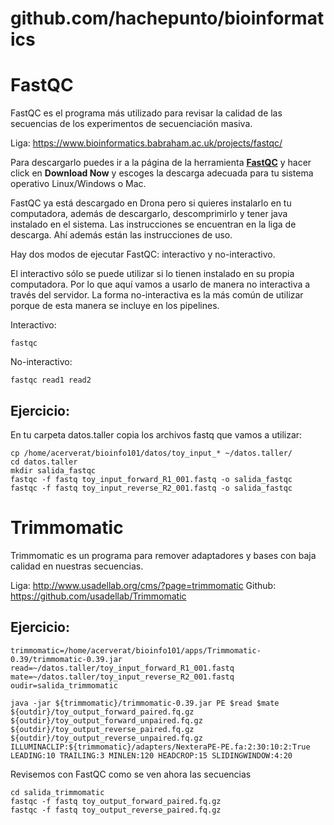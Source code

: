 # github.com/hachepunto/bioinformatics

# FastQC

FastQC es el programa más utilizado para revisar la calidad de las secuencias de los experimentos de secuenciación masiva.

Liga: https://www.bioinformatics.babraham.ac.uk/projects/fastqc/

Para descargarlo puedes ir a la página de la herramienta [**FastQC**](https://www.bioinformatics.babraham.ac.uk/projects/fastqc/) y hacer click en <b>Download Now</b> y escoges la descarga adecuada para tu sistema operativo Linux/Windows o Mac. 
	
FastQC ya está descargado en Drona pero si quieres instalarlo en tu computadora, además de descargarlo, descomprimirlo y tener java instalado en el sistema. Las instrucciones se encuentran en la liga de descarga. Ahí además están las instrucciones de uso.
	
Hay dos modos de ejecutar FastQC: interactivo y no-interactivo. 
	
El interactivo sólo se puede utilizar si lo tienen instalado en su propia computadora. Por lo que aquí vamos a usarlo de manera no interactiva a través del servidor. La forma no-interactiva es la más común de utilizar porque de esta manera se incluye en los pipelines.
	
Interactivo:

```
fastqc
```

No-interactivo: 

```
fastqc read1 read2
```

## Ejercicio:

En tu carpeta datos.taller copia los archivos fastq que vamos a utilizar:

```
cp /home/acerverat/bioinfo101/datos/toy_input_* ~/datos.taller/
cd datos.taller
mkdir salida_fastqc
fastqc -f fastq toy_input_forward_R1_001.fastq -o salida_fastqc
fastqc -f fastq toy_input_reverse_R2_001.fastq -o salida_fastqc
```
	

	
# Trimmomatic

Trimmomatic es un programa para remover adaptadores y bases con baja calidad en nuestras secuencias.

Liga: http://www.usadellab.org/cms/?page=trimmomatic
Github: https://github.com/usadellab/Trimmomatic

## Ejercicio:

```
trimmomatic=/home/acerverat/bioinfo101/apps/Trimmomatic-0.39/trimmomatic-0.39.jar
read=~/datos.taller/toy_input_forward_R1_001.fastq
mate=~/datos.taller/toy_input_reverse_R2_001.fastq
oudir=salida_trimmomatic

java -jar ${trimmomatic}/trimmomatic-0.39.jar PE $read $mate ${outdir}/toy_output_forward_paired.fq.gz ${outdir}/toy_output_forward_unpaired.fq.gz ${outdir}/toy_output_reverse_paired.fq.gz ${outdir}/toy_output_reverse_unpaired.fq.gz ILLUMINACLIP:${trimmomatic}/adapters/NexteraPE-PE.fa:2:30:10:2:True LEADING:10 TRAILING:3 MINLEN:120 HEADCROP:15 SLIDINGWINDOW:4:20 
```

Revisemos con FastQC como se ven ahora las secuencias

```
cd salida_trimmomatic
fastqc -f fastq toy_output_forward_paired.fq.gz 
fastqc -f fastq toy_output_reverse_paired.fq.gz
```


